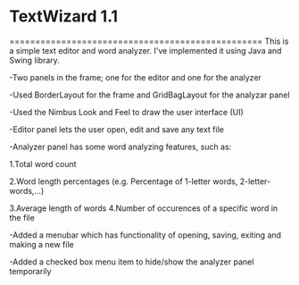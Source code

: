 # TextWizard 1.1
=================================================
This is a simple text editor and word analyzer. I've implemented it using Java and Swing library.

-Two panels in the frame; one for the editor and one for the analyzer

-Used BorderLayout for the frame and GridBagLayout for the analyzar panel

-Used the Nimbus Look and Feel to draw the user interface (UI)

-Editor panel lets the user open, edit and save any text file

-Analyzer panel has some word analyzing features, such as:

  1.Total word count
  
  2.Word length percentages (e.g. Percentage of 1-letter words, 2-letter-words,...)
  
  3.Average length of words
  4.Number of occurences of a specific word in the file

-Added a menubar which has functionality of opening, saving, exiting and making a new file

-Added a checked box menu item to hide/show the analyzer panel temporarily
